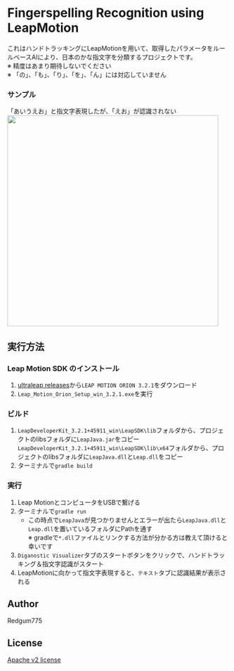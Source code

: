 # Fingerspelling Recognition using LeapMotion  
これはハンドトラッキングにLeapMotionを用いて、取得したパラメータをルールベースAIにより、日本のかな指文字を分類するプロジェクトです。  
※ 精度はあまり期待しないでください  
※ 「の」、「も」、「り」、「を」、「ん」には対応していません  

### サンプル  
「あいうえお」と指文字表現したが、「えお」が認識されない    
<img src="resource\LeapMotion_demo.gif" width=480>

## 実行方法
### Leap Motion SDK のインストール  
1. [ultraleap releases](https://developer.leapmotion.com/releases/?category=orion)から`LEAP MOTION ORION 3.2.1`をダウンロード  
2. `Leap_Motion_Orion_Setup_win_3.2.1.exe`を実行  


### ビルド
1. `LeapDeveloperKit_3.2.1+45911_win\LeapSDK\lib`フォルダから、プロジェクトのlibsフォルダに`LeapJava.jar`をコピー  
   `LeapDeveloperKit_3.2.1+45911_win\LeapSDK\lib\x64`フォルダから、プロジェクトのlibsフォルダに`LeapJava.dll`と`Leap.dll`をコピー 
2. ターミナルで`gradle build`  

### 実行
1. Leap MotionとコンピュータをUSBで繋げる  
2. ターミナルで`gradle run`  
   - この時点で`LeapJava`が見つかりませんとエラーが出たら`LeapJava.dll`と`Leap.dll`を置いているフォルダにPathを通す  
    ※ gradleで`*.dll`ファイルとリンクする方法が分かる方は教えて頂けると幸いです
3. `Diganostic Visualizer`タブのスタートボタンをクリックで、ハンドトラッキング＆指文字認識がスタート  
4. LeapMotionに向かって指文字表現すると、`テキスト`タブに認識結果が表示される

## Author  
Redgum775  

## License  
[Apache v2 license](LICENSE)